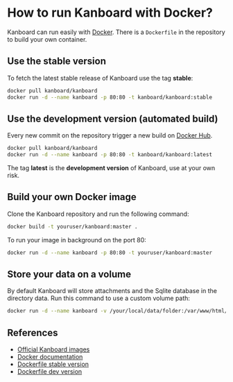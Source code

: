 How to run Kanboard with Docker?
================================

Kanboard can run easily with [Docker](https://www.docker.com).
There is a `Dockerfile` in the repository to build your own container.

Use the stable version
----------------------

To fetch the latest stable release of Kanboard use the tag **stable**:

```bash
docker pull kanboard/kanboard
docker run -d --name kanboard -p 80:80 -t kanboard/kanboard:stable
```

Use the development version (automated build)
---------------------------------------------

Every new commit on the repository trigger a new build on [Docker Hub](https://registry.hub.docker.com/u/kanboard/kanboard/).

```bash
docker pull kanboard/kanboard
docker run -d --name kanboard -p 80:80 -t kanboard/kanboard:latest
```

The tag **latest** is the **development version** of Kanboard, use at your own risk.

Build your own Docker image
---------------------------

Clone the Kanboard repository and run the following command:

```bash
docker build -t youruser/kanboard:master .
```

To run your image in background on the port 80:

```bash
docker run -d --name kanboard -p 80:80 -t youruser/kanboard:master
```

Store your data on a volume
---------------------------

By default Kanboard will store attachments and the Sqlite database in the directory data. Run this command to use a custom volume path:

```bash
docker run -d --name kanboard -v /your/local/data/folder:/var/www/html/data -p 80:80 -t kanboard/kanboard:master
```

References
----------

- [Official Kanboard images](https://registry.hub.docker.com/u/kanboard/kanboard/)
- [Docker documentation](https://docs.docker.com/)
- [Dockerfile stable version](https://github.com/kanboard/docker/blob/master/Dockerfile)
- [Dockerfile dev version](https://github.com/fguillot/kanboard/blob/master/Dockerfile)
